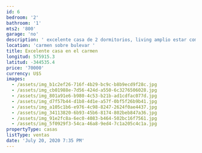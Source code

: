 ```yaml
---
id: 6
bedroom: '2'
bathroom: '1'
mts2: '800'
garage: 'no'
description: ' excelente casa de 2 dormitorios, living amplio estar comedor, y baño, todo a nuevo – con 800m2 de terreno'
location: 'carmen sobre bulevar '
title: Excelente casa en el carmen
longitud: 575915.3
latitud: -344535.4
price: '70000'
currency: U$S
images:
  - /assets/img_b1c2ef26-716f-4b29-bc9c-b8b9ecd9f28c.jpg
  - /assets/img_cb01988e-7d56-424d-a550-6c3276506028.jpg
  - /assets/img_801a91e6-b980-4c53-b21b-ad1cdfac077d.jpg
  - /assets/img_d7f57b44-d1b8-4d1e-a57f-0bf5f26b9b41.jpg
  - /assets/img_a105c1b6-e976-4c98-8247-2624f0ae4437.jpg
  - /assets/img_34113820-6b93-45b6-8174-802beb847a36.jpg
  - /assets/img_91e2fc8a-6ec0-4083-b464-502bc16f7561.jpg
  - /assets/img_5f0929f3-54ca-46a8-9ed4-7c1a205c4c1a.jpg
propertyType: casas
listType: ventas
date: 'July 20, 2020 7:35 PM'
---
```



